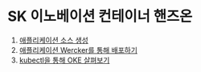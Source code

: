 
# SK 이노베이션 컨테이너 핸즈온

1. [애플리케이션 소스 생성](./1-github.md)
1. [애플리케이션 Wercker를 통해 배포하기](./2-wercker.md)
1. [kubectl을 통해 OKE 살펴보기](./3-kubectl.md)